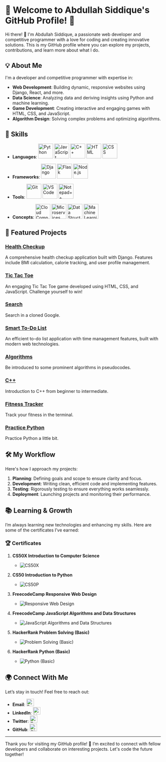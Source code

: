 # 🌟 Welcome to Abdullah Siddique's GitHub Profile! 🌟

Hi there! 👋 I'm Abdullah Siddique, a passionate web developer and competitive programmer with a love for coding and creating innovative solutions. This is my GitHub profile where you can explore my projects, contributions, and learn more about what I do.

## 💡 About Me

I'm a developer and competitive programmer with expertise in:

- **Web Development**: Building dynamic, responsive websites using Django, React, and more.
- **Data Science**: Analyzing data and deriving insights using Python and machine learning.
- **Game Development**: Creating interactive and engaging games with HTML, CSS, and JavaScript.
- **Algorithm Design**: Solving complex problems and optimizing algorithms.

## 🔧 Skills

- **Languages**:
  <a href="#" title="Python"><img src="https://img.icons8.com/color/48/000000/python.png" alt="Python" style="width: 48px; height: 48px;"/></a>
  <a href="#" title="JavaScript"><img src="https://img.icons8.com/color/48/000000/javascript.png" alt="JavaScript" style="width: 48px; height: 48px;"/></a>
  <a href="#" title="C++"><img src="https://img.icons8.com/color/48/000000/c-plus-plus.png" alt="C++" style="width: 48px; height: 48px;"/></a>
  <a href="#" title="HTML/CSS"><img src="https://img.icons8.com/color/48/000000/html-5.png" alt="HTML" style="width: 48px; height: 48px;"/></a>
  <a href="#" title="HTML/CSS"><img src="https://img.icons8.com/color/48/000000/css3.png" alt="CSS" style="width: 48px; height: 48px;"/></a>

- **Frameworks**:
  <a href="#" title="Django"><img src="https://img.icons8.com/external-flat-juicy-fish/50/000000/external-django-web-development-flat-flat-juicy-fish.png" alt="Django" style="width: 48px; height: 48px;"/></a>
  <a href="#" title="Flask"><img src="https://img.icons8.com/ios-filled/50/000000/flask.png" alt="Flask" style="width: 48px; height: 48px;"/></a>
  <a href="#" title="Node.js"><img src="https://img.icons8.com/color/48/000000/nodejs.png" alt="Node.js" style="width: 48px; height: 48px;"/></a>

- **Tools**:
  <a href="#" title="Git"><img src="https://img.icons8.com/ios-filled/50/000000/git.png" alt="Git" style="width: 48px; height: 48px;"/></a>
  <a href="#" title="VS Code"><img src="https://img.icons8.com/color/48/000000/visual-studio-code.png" alt="VS Code" style="width: 48px; height: 48px;"/></a>
  <a href="#" title="Notepad++"><img src="https://img.icons8.com/ios-filled/50/000000/notepad.png" alt="Notepad++" style="width: 48px; height: 48px;"/></a>

- **Concepts**:
  <a href="#" title="Cloud Computing"><img src="https://img.icons8.com/external-flat-juicy-fish/50/000000/external-cloud-computing-web-development-flat-flat-juicy-fish.png" alt="Cloud Computing" style="width: 48px; height: 48px;"/></a>
  <a href="#" title="Microservices"><img src="https://img.icons8.com/external-flat-juicy-fish/50/000000/external-microservices-web-development-flat-flat-juicy-fish.png" alt="Microservices" style="width: 48px; height: 48px;"/></a>
  <a href="#" title="Data Structures and Algorithms"><img src="https://img.icons8.com/external-flat-juicy-fish/50/000000/external-data-structures-web-development-flat-flat-juicy-fish.png" alt="Data Structures and Algorithms" style="width: 48px; height: 48px;"/></a>
  <a href="#" title="Machine Learning"><img src="https://img.icons8.com/external-flat-juicy-fish/50/000000/external-machine-learning-web-development-flat-flat-juicy-fish.png" alt="Machine Learning" style="width: 48px; height: 48px;"/></a>

## 🚀 Featured Projects

### [**Health Checkup**](https://abdullah-siddique.github.io/Alt/)
A comprehensive health checkup application built with Django. Features include BMI calculation, calorie tracking, and user profile management.

### [**Tic Tac Toe**](https://abdullah-siddique.github.io/tictactoe/)
An engaging Tic Tac Toe game developed using HTML, CSS, and JavaScript. Challenge yourself to win!

### [**Search**](https://abdullah-siddique.github.io/Search/)
Search in a cloned Google.

### [**Smart To-Do List**](https://abdullah-siddique.github.io/todo/)
An efficient to-do list application with time management features, built with modern web technologies.

### [**Algorithms**](https://github.com/Abdullah-Siddique/Pseudocodes)
Be introduced to some prominent algorithms in pseudocodes.

### [**C++**](https://github.com/Abdullah-Siddique/C_Plus_Plus)
Introduction to C++ from beginner to intermediate.

### [**Fitness Tracker**](https://github.com/Abdullah-Siddique/FitnessTracker)
Track your fitness in the terminal.

### [**Practice Python**](https://github.com/Abdullah-Siddique/Python)
Practice Python a little bit.

## 🛠️ My Workflow

Here's how I approach my projects:

1. **Planning**: Defining goals and scope to ensure clarity and focus.
2. **Development**: Writing clean, efficient code and implementing features.
3. **Testing**: Rigorously testing to ensure everything works seamlessly.
4. **Deployment**: Launching projects and monitoring their performance.

## 📚 Learning & Growth

I’m always learning new technologies and enhancing my skills. Here are some of the certificates I’ve earned:

### 🏆 Certificates

1. **CS50X Introduction to Computer Science**
   - ![CS50X](https://i.ibb.co/9c0Pp8z/CS50x.jpg)
   

2. **CS50 Introduction to Python**
   - ![CS50P](https://i.ibb.co/BfMV76q/CS50P.png)
   

3. **FreecodeCamp Responsive Web Design**
   - ![Responsive Web Design](https://i.ibb.co/q9rvCbV/Responsive-Web-Design.png)
   

4. **FreecodeCamp JavaScript Algorithms and Data Structures**
   - ![JavaScript Algorithms and Data Structures](https://i.ibb.co/HN75bZC/Javascript-Algorithm.png)
   

5. **HackerRank Problem Solving (Basic)**
   - ![Problem Solving (Basic)](https://i.ibb.co/X8drdgq/456256585-378742858435185-5037122444859474653-n.png)
   

6. **HackerRank Python (Basic)**
   - ![Python (Basic)](https://i.ibb.co/M1x7nYm/457645826-523531896717399-2730785214774458873-n.png)
   

## 🌍 Connect With Me

Let’s stay in touch! Feel free to reach out:

- **Email**: <a href="mailto:siddiqueabdullah581@gmail.com"><img src="https://img.icons8.com/ios-filled/50/000000/guest-male.png" alt="Email" style="width: 24px; height: 24px;"/></a>
- **LinkedIn**: <a href="https://www.linkedin.com/in/abdullah-siddique-633bbb249/"><img src="https://img.icons8.com/ios-filled/50/000000/linkedin.png" alt="LinkedIn" style="width: 24px; height: 24px;"/></a>
- **Twitter**: <a href="https://x.com/s2009_abdullah"><img src="https://img.icons8.com/ios-filled/50/000000/twitter.png" alt="Twitter" style="width: 24px; height: 24px;"/></a>
- **GitHub**: <a href="https://github.com/Abdullah-Siddique"><img src="https://img.icons8.com/ios-filled/50/000000/github.png" alt="GitHub" style="width: 24px; height: 24px;"/></a>

---

Thank you for visiting my GitHub profile! 🚀 I’m excited to connect with fellow developers and collaborate on interesting projects. Let's code the future together!
